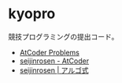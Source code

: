 # kyopro

競技プログラミングの提出コード。

- [AtCoder Problems](https://kenkoooo.com/atcoder/#/user/seijinrosen)
- [seijinrosen - AtCoder](https://atcoder.jp/users/seijinrosen)
- [seijinrosen | アルゴ式](https://algo-method.com/users/9515-0942)
